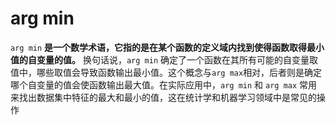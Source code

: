 # arg min

`arg min` **是一个数学术语，它指的是在某个函数的定义域内找到使得函数取得最小值的自变量的值。** 换句话说，`arg min` 确定了一个函数在其所有可能的自变量取值中，哪些取值会导致函数输出最小值。这个概念与`arg max`相对，后者则是确定哪个自变量的值会使函数输出最大值。在实际应用中，`arg min` 和 `arg max` 常用来找出数据集中特征的最大和最小的值，这在统计学和机器学习领域中是常见的操作